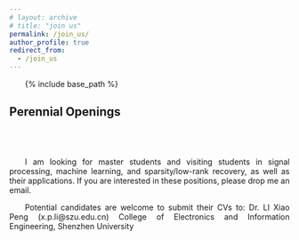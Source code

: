 ```yaml
---
# layout: archive
# title: "join us"
permalink: /join_us/
author_profile: true
redirect_from:
  - /join_us
---
```


{% include base_path %}

Perennial Openings
----------
<br />
　　




 <head>
   <style>
      p {
        text-align: justify;
        hyphens: auto;
        text-indent: 2em; 
      }
   </style>
</head>
  
<body>
<p>
I am looking for master students and visiting students in signal processing, machine learning, and sparsity/low-rank recovery, as well as their applications. If you are interested in these positions, please drop me an email.
</p>

<p>
Potential candidates are welcome to submit their CVs to:  
Dr. LI Xiao Peng (x.p.li@szu.edu.cn)   
College of Electronics and Information Engineering, Shenzhen University
</p>
</body>



